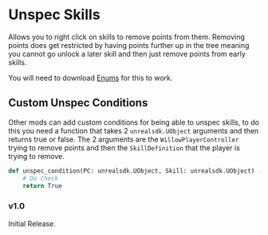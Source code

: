 # Unspec Skills
Allows you to right click on skills to remove points from them. Removing points does get restricted by having points further up in the tree meaning you cannot go unlock a later skill and then just remove points from early skills.

You will need to download [Enums](https://bl-sdk.github.io/mods/Enums/) for this to work.

## Custom Unspec Conditions
Other mods can add custom conditions for being able to unspec skills, to do this you need a function that takes 2 `unrealsdk.UObject` arguments and then returns true or false. The 2 arguments are the `WillowPlayerController` trying to remove points and then the `SkillDefinition` that the player is trying to remove.
```py
def unspec_condition(PC: unrealsdk.UObject, Skill: unrealsdk.UObject) -> bool:
	# Do Check
	return True
```

### v1.0
Initial Release.